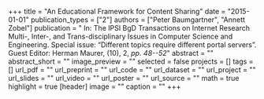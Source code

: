 +++
title = "An Educational Framework for Content Sharing"
date = "2015-01-01"
publication_types = ["2"]
authors = ["Peter Baumgartner", "Annett Zobel"]
publication = " In: The IPSI BgD Transactions on Internet Research Multi-, Inter-, and Trans-disciplinary Issues in Computer Science and Engineering. Special issue: “Different topics require different portal servers”. Guest Editor: Herman Maurer, (10), 2, _pp. 48--52_"
abstract = ""
abstract_short = ""
image_preview = ""
selected = false
projects = []
tags = []
url_pdf = ""
url_preprint = ""
url_code = ""
url_dataset = ""
url_project = ""
url_slides = ""
url_video = ""
url_poster = ""
url_source = ""
math = true
highlight = true
[header]
image = ""
caption = ""
+++
